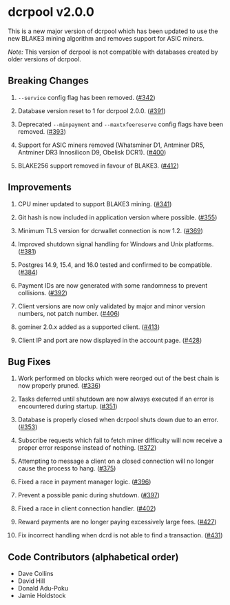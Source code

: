 # dcrpool v2.0.0

This is a new major version of dcrpool which has been updated to use the new BLAKE3 mining algorithm and removes support for ASIC miners.

*Note:* This version of dcrpool is not compatible with databases created by older versions of dcrpool.

## Breaking Changes

1. `--service` config flag has been removed. ([#342](https://github.com/decred/dcrpool/pull/342))

1. Database version reset to 1 for dcrpool 2.0.0. ([#391](https://github.com/decred/dcrpool/pull/391))

1. Deprecated `--minpayment` and `--maxtxfeereserve` config flags have been removed. ([#393](https://github.com/decred/dcrpool/pull/393))

1. Support for ASIC miners removed (Whatsminer D1, Antminer DR5, Antminer DR3 Innosilicon D9, Obelisk DCR1). ([#400](https://github.com/decred/dcrpool/pull/400))

1. BLAKE256 support removed in favour of BLAKE3. ([#412](https://github.com/decred/dcrpool/pull/412))

## Improvements

1. CPU miner updated to support BLAKE3 mining. ([#341](https://github.com/decred/dcrpool/pull/341))

1. Git hash is now included in application version where possible. ([#355](https://github.com/decred/dcrpool/pull/355))

1. Minimum TLS version for dcrwallet connection is now 1.2. ([#369](https://github.com/decred/dcrpool/pull/369))

1. Improved shutdown signal handling for Windows and Unix platforms. ([#381](https://github.com/decred/dcrpool/pull/381))

1. Postgres 14.9, 15.4, and 16.0 tested and confirmed to be compatible. ([#384](https://github.com/decred/dcrpool/pull/384))

1. Payment IDs are now generated with some randomness to prevent collisions. ([#392](https://github.com/decred/dcrpool/pull/392))

1. Client versions are now only validated by major and minor version numbers, not patch number. ([#406](https://github.com/decred/dcrpool/pull/406))

1. gominer 2.0.x added as a supported client. ([#413](https://github.com/decred/dcrpool/pull/413))

1. Client IP and port are now displayed in the account page. ([#428](https://github.com/decred/dcrpool/pull/428))

## Bug Fixes

1. Work performed on blocks which were reorged out of the best chain is now properly pruned. ([#336](https://github.com/decred/dcrpool/pull/336))

1. Tasks deferred until shutdown are now always executed if an error is encountered during startup. ([#351](https://github.com/decred/dcrpool/pull/351))

1. Database is properly closed when dcrpool shuts down due to an error. ([#353](https://github.com/decred/dcrpool/pull/353))

1. Subscribe requests which fail to fetch miner difficulty will now receive a proper error response instead of nothing. ([#372](https://github.com/decred/dcrpool/pull/372))

1. Attempting to message a client on a closed connection will no longer cause the process to hang. ([#375](https://github.com/decred/dcrpool/pull/375))

1. Fixed a race in payment manager logic. ([#396](https://github.com/decred/dcrpool/pull/396))

1. Prevent a possible panic during shutdown. ([#397](https://github.com/decred/dcrpool/pull/397))

1. Fixed a race in client connection handler. ([#402](https://github.com/decred/dcrpool/pull/402))

1. Reward payments are no longer paying excessively large fees. ([#427](https://github.com/decred/dcrpool/pull/427))

1. Fix incorrect handling when dcrd is not able to find a transaction. ([#431](https://github.com/decred/dcrpool/pull/431))

## Code Contributors (alphabetical order)

- Dave Collins
- David Hill
- Donald Adu-Poku
- Jamie Holdstock
